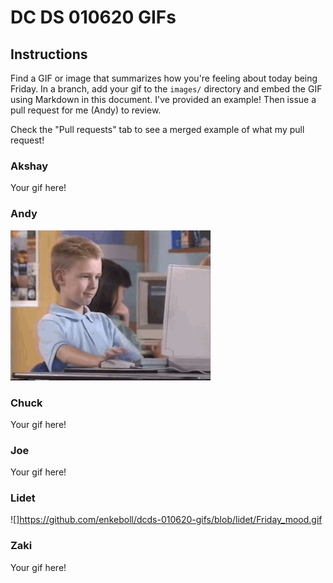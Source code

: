 # DC DS 010620 GIFs

## Instructions

Find a GIF or image that summarizes how you're feeling about today being Friday.  In a branch, add your gif to the `images/` directory and embed the GIF using Markdown in this document.  I've provided an example!  Then issue a pull request for me (Andy) to review.

Check the "Pull requests" tab to see a merged example of what my pull request!

### Akshay
Your gif here!

### Andy
![Andy's Gif](images/andy.gif)

### Chuck
Your gif here!

### Joe
Your gif here!

### Lidet
![]https://github.com/enkeboll/dcds-010620-gifs/blob/lidet/Friday_mood.gif


### Zaki
Your gif here!
